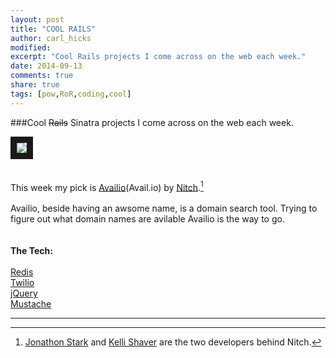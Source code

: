 ```yaml
---
layout: post
title: "COOL RAILS"
author: carl_hicks 
modified:
excerpt: "Cool Rails projects I come across on the web each week."
date: 2014-09-13
comments: true
share: true
tags: [pow,RoR,coding,cool]
---
```


###Cool <del>Rails</del> Sinatra projects I come across on the web each week.

[<img src="{{ site.url }}/images/avilio_hp.jpg" border="10">](http://avil.io)  
<br>  
This week my pick is [Availio](http://avail.io/)(Avail.io) by [Nitch](http://nitch.cc).[^1]  
<br>
Availio, beside having an awsome name, is a domain search tool. Trying to figure out what domain names are avilable Availio is the way to go.  
<br>  
__The Tech:__
<br>  
[Redis](http://redis.io/)  
[Twilio](http://www.twilio.com/)  
[jQuery](http://jquery.com/)  
[Mustache](http://mustache.github.io/)  


------

[^1]:[Jonathon Stark](https://jonathanstark.com/) and [Kelli Shaver](http://kellishaver.com/) are the two developers behind Nitch.
